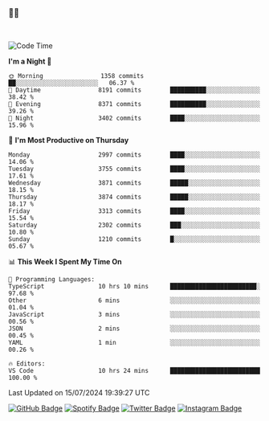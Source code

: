 ### 🤙🍺

<!-- <a href="https://github-readme-stats.vercel.app/api?username=hzak2xx&count_private=true&show_icons=true&theme=dracula">
  <img align="center" src="https://github-readme-stats.vercel.app/api?username=hzak2xx&count_private=true&show_icons=true&theme=dracula" />
</a>
</br> -->
</br>

<!--START_SECTION:waka-->
![Code Time](http://img.shields.io/badge/Code%20Time-3%2C493%20hrs%209%20mins-blue)

**I'm a Night 🦉** 

```text
🌞 Morning                1358 commits        ██░░░░░░░░░░░░░░░░░░░░░░░   06.37 % 
🌆 Daytime                8191 commits        ██████████░░░░░░░░░░░░░░░   38.42 % 
🌃 Evening                8371 commits        ██████████░░░░░░░░░░░░░░░   39.26 % 
🌙 Night                  3402 commits        ████░░░░░░░░░░░░░░░░░░░░░   15.96 % 
```
📅 **I'm Most Productive on Thursday** 

```text
Monday                   2997 commits        ████░░░░░░░░░░░░░░░░░░░░░   14.06 % 
Tuesday                  3755 commits        ████░░░░░░░░░░░░░░░░░░░░░   17.61 % 
Wednesday                3871 commits        █████░░░░░░░░░░░░░░░░░░░░   18.15 % 
Thursday                 3874 commits        █████░░░░░░░░░░░░░░░░░░░░   18.17 % 
Friday                   3313 commits        ████░░░░░░░░░░░░░░░░░░░░░   15.54 % 
Saturday                 2302 commits        ███░░░░░░░░░░░░░░░░░░░░░░   10.80 % 
Sunday                   1210 commits        █░░░░░░░░░░░░░░░░░░░░░░░░   05.67 % 
```


📊 **This Week I Spent My Time On** 

```text
💬 Programming Languages: 
TypeScript               10 hrs 10 mins      ████████████████████████░   97.68 % 
Other                    6 mins              ░░░░░░░░░░░░░░░░░░░░░░░░░   01.04 % 
JavaScript               3 mins              ░░░░░░░░░░░░░░░░░░░░░░░░░   00.56 % 
JSON                     2 mins              ░░░░░░░░░░░░░░░░░░░░░░░░░   00.45 % 
YAML                     1 min               ░░░░░░░░░░░░░░░░░░░░░░░░░   00.26 % 

🔥 Editors: 
VS Code                  10 hrs 24 mins      █████████████████████████   100.00 % 
```


 Last Updated on 15/07/2024 19:39:27 UTC
<!--END_SECTION:waka-->

[![GitHub Badge](https://img.shields.io/badge/GitHub-100000?style=for-the-badge&logo=github&logoColor=white)](https://github.com/hzak2xx)
[![Spotify Badge](https://img.shields.io/badge/Spotify-1ED760?&style=for-the-badge&logo=spotify&logoColor=white)](https://open.spotify.com/user/uf90s6sbbh75a1mt44clkhkvf)
[![Twitter Badge](https://img.shields.io/badge/Twitter-1DA1F2?style=for-the-badge&logo=twitter&logoColor=white)](https://twitter.com/hzak2xx)
[![Instagram Badge](https://img.shields.io/badge/Instagram-E4405F?style=for-the-badge&logo=instagram&logoColor=white)](https://www.instagram.com/hzak2xx/)
